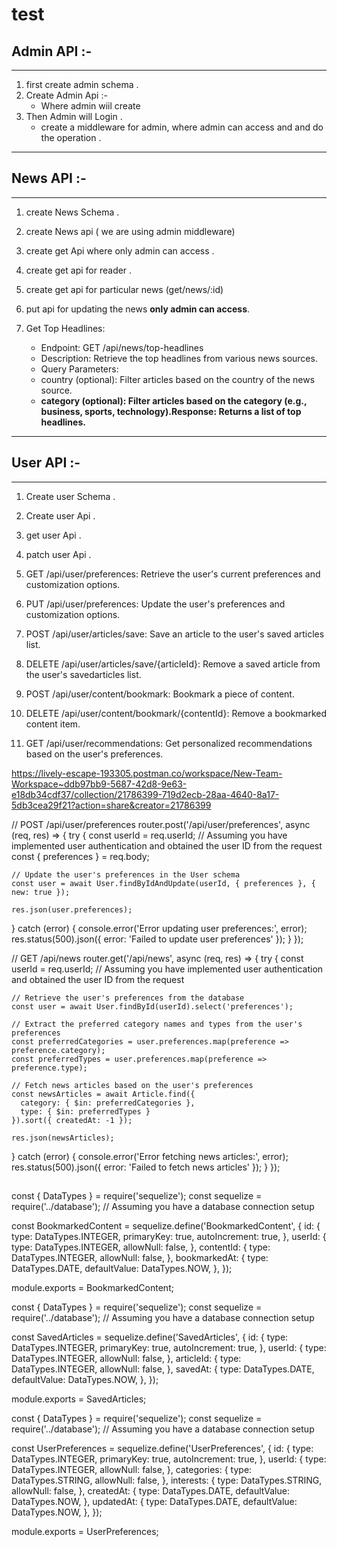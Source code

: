 # test

## Admin API :-
---

1. first create admin schema .
2. Create Admin Api :-
     - Where admin wiil create 
3. Then Admin will Login .
     - create a middleware for admin, where admin can access and and do the operation .   

---

## News API :-
--- 
1. create News Schema .
2. create News api ( we are using admin middleware)
3. create get Api where only admin can access .
4. create get api for reader .
5. create get api for particular news (get/news/:id)
6. put api for updating the news **only admin can access**.
7. Get Top Headlines:

   - Endpoint: GET /api/news/top-headlines
   - Description: Retrieve the top headlines from various news sources.
   - Query Parameters:
   - country (optional): Filter articles based on the country of the news source.
   - **category (optional): Filter articles based on the category (e.g., business, sports, technology).Response: Returns a list of top headlines.**

---
## User API :-
---
1. Create user Schema .
2. Create user Api .
2. get user Api .
3. patch user Api . 

4. GET /api/user/preferences: Retrieve the user's current preferences and customization options.
5. PUT /api/user/preferences: Update the user's preferences and customization options.
6. POST /api/user/articles/save: Save an article to the user's saved articles list.
7. DELETE /api/user/articles/save/{articleId}: Remove a saved article from the user's savedarticles list.
8. POST /api/user/content/bookmark: Bookmark a piece of content.
9. DELETE /api/user/content/bookmark/{contentId}: Remove a bookmarked content item.
10. GET /api/user/recommendations: Get personalized recommendations based on the user's preferences.

https://lively-escape-193305.postman.co/workspace/New-Team-Workspace~ddb97bb9-5687-42d8-9e63-e18db34cdf37/collection/21786399-719d2ecb-28aa-4640-8a17-5db3cea29f21?action=share&creator=21786399

// POST /api/user/preferences
router.post('/api/user/preferences', async (req, res) => {
  try {
    const userId = req.userId; // Assuming you have implemented user authentication and obtained the user ID from the request
    const { preferences } = req.body;

    // Update the user's preferences in the User schema
    const user = await User.findByIdAndUpdate(userId, { preferences }, { new: true });

    res.json(user.preferences);
  } catch (error) {
    console.error('Error updating user preferences:', error);
    res.status(500).json({ error: 'Failed to update user preferences' });
  }
});

// GET /api/news
router.get('/api/news', async (req, res) => {
  try {
    const userId = req.userId; // Assuming you have implemented user authentication and obtained the user ID from the request

    // Retrieve the user's preferences from the database
    const user = await User.findById(userId).select('preferences');

    // Extract the preferred category names and types from the user's preferences
    const preferredCategories = user.preferences.map(preference => preference.category);
    const preferredTypes = user.preferences.map(preference => preference.type);

    // Fetch news articles based on the user's preferences
    const newsArticles = await Article.find({
      category: { $in: preferredCategories },
      type: { $in: preferredTypes }
    }).sort({ createdAt: -1 });

    res.json(newsArticles);
  } catch (error) {
    console.error('Error fetching news articles:', error);
    res.status(500).json({ error: 'Failed to fetch news articles' });
  }
});














##   
const { DataTypes } = require('sequelize');
const sequelize = require('../database'); // Assuming you have a database connection setup

const BookmarkedContent = sequelize.define('BookmarkedContent', {
  id: {
    type: DataTypes.INTEGER,
    primaryKey: true,
    autoIncrement: true,
  },
  userId: {
    type: DataTypes.INTEGER,
    allowNull: false,
  },
  contentId: {
    type: DataTypes.INTEGER,
    allowNull: false,
  },
  bookmarkedAt: {
    type: DataTypes.DATE,
    defaultValue: DataTypes.NOW,
  },
});

module.exports = BookmarkedContent;


const { DataTypes } = require('sequelize');
const sequelize = require('../database'); // Assuming you have a database connection setup

const SavedArticles = sequelize.define('SavedArticles', {
  id: {
    type: DataTypes.INTEGER,
    primaryKey: true,
    autoIncrement: true,
  },
  userId: {
    type: DataTypes.INTEGER,
    allowNull: false,
  },
  articleId: {
    type: DataTypes.INTEGER,
    allowNull: false,
  },
  savedAt: {
    type: DataTypes.DATE,
    defaultValue: DataTypes.NOW,
  },
});

module.exports = SavedArticles;


const { DataTypes } = require('sequelize');
const sequelize = require('../database'); // Assuming you have a database connection setup

const UserPreferences = sequelize.define('UserPreferences', {
  id: {
    type: DataTypes.INTEGER,
    primaryKey: true,
    autoIncrement: true,
  },
  userId: {
    type: DataTypes.INTEGER,
    allowNull: false,
  },
  categories: {
    type: DataTypes.STRING,
    allowNull: false,
  },
  interests: {
    type: DataTypes.STRING,
    allowNull: false,
  },
  createdAt: {
    type: DataTypes.DATE,
    defaultValue: DataTypes.NOW,
  },
  updatedAt: {
    type: DataTypes.DATE,
    defaultValue: DataTypes.NOW,
  },
});

module.exports = UserPreferences;

